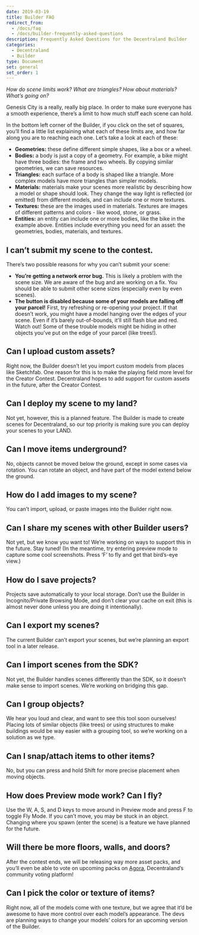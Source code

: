 ```yaml
---
date: 2019-03-19
title: Builder FAQ
redirect_from:
  - /docs/faq
  - /docs/builder-frequently-asked-questions
description: Frequently Asked Questions for the Decentraland Builder
categories:
  - Decentraland
  - Builder
type: Document
set: general
set_order: 1
---
```


_How do scene limits work? What are triangles? How about materials? What’s going on?_

Genesis City is a really, really big place. In order to make sure everyone has a smooth experience, there’s a limit to how much stuff each scene can hold.

In the bottom left corner of the Builder, if you click on the set of squares, you’ll find a little list explaining what each of these limits are, and how far along you are to reaching each one. Let’s take a look at each of these:

* **Geometries:** these define different simple shapes, like a box or a wheel.
* **Bodies:** a body is just a copy of a geometry. For example, a bike might have three bodies: the frame and two wheels. By copying similar geometries, we can save resources.
* **Triangles:** each surface of a body is shaped like a triangle. More complex models have more triangles than simpler models.
* **Materials:** materials make your scenes more realistic by describing how a model or shape should look. They change the way light is reflected (or emitted) from different models, and can include one or more textures.
* **Textures:** these are the images used in materials. Textures are images of different patterns and colors - like wood, stone, or grass.
* **Entities:** an entity can include one or more bodies, like the bike in the example above. Entities include everything you need for an asset: the geometries, bodies, materials, and textures.

## I can’t submit my scene to the contest.

There’s two possible reasons for why you can’t submit your scene:
* **You’re getting a network error bug.** This is likely a problem with the scene size. We are aware of the bug and are working on a fix. You should be able to submit other scene sizes (especially even by even scenes).
* **The button is disabled because some of your models are falling off your parcel!** First, try refreshing or re-opening your project. If that doesn’t work, you might have a model hanging over the edges of your scene. Even if it’s barely out-of-bounds, it’ll still flash blue and red. Watch out! Some of these trouble models might be hiding in other objects you’ve put on the edge of your parcel (like trees!).

## Can I upload custom assets?

Right now, the Builder doesn’t let you import custom models from places like Sketchfab. One reason for this is to make the playing field more level for the Creator Contest. Decentraland hopes to add support for custom assets in the future, after the Creator Contest.

## Can I deploy my scene to my land?

Not yet, however, this is a planned feature. The Builder is made to create scenes for Decentraland, so our top priority is making sure you can deploy your scenes to your LAND.

## Can I move items underground?

No, objects cannot be moved below the ground, except in some cases via rotation. You can rotate an object, and have part of the model extend below the ground.

## How do I add images to my scene?

You can’t import, upload, or paste images into the Builder right now.

## Can I share my scenes with other Builder users?

Not yet, but we know you want to! We’re working on ways to support this in the future. Stay tuned! (In the meantime, try entering preview mode to capture some cool screenshots. Press ‘F’ to fly and get that bird’s-eye view.)

## How do I save projects?

Projects save automatically to your local storage. Don’t use the Builder in Incognito/Private Browsing Mode, and don’t clear your cache on exit (this is almost never done unless you are doing it intentionally).

## Can I export my scenes?

The current Builder can’t export your scenes, but we’re planning an export tool in a later release.

## Can I import scenes from the SDK?

Not yet, the Builder handles scenes differently than the SDK, so it doesn’t make sense to import scenes. We’re working on bridging this gap.

## Can I group objects?

We hear you loud and clear, and want to see this tool soon ourselves! Placing lots of similar objects (like trees) or using structures to make buildings would be way easier with a grouping tool, so we’re working on a solution as we type.

## Can I snap/attach items to other items?

No, but you can press and hold Shift for more precise placement when moving objects.

## How does Preview mode work? Can I fly?

Use the W, A, S, and D keys to move around in Preview mode and press F to toggle Fly Mode. If you can’t move, you may be stuck in an object. Changing where you spawn (enter the scene) is a feature we have planned for the future.

## Will there be more floors, walls, and doors?

After the contest ends, we will be releasing way more asset packs, and you’ll even be able to vote on upcoming packs on [Agora](https://agora.decentraland.org), Decentraland’s community voting platform!

## Can I pick the color or texture of items?

Right now, all of the models come with one texture, but we agree that it’d be awesome to have more control over each model’s appearance. The devs are planning ways to change your models’ colors for an upcoming version of the Builder.
